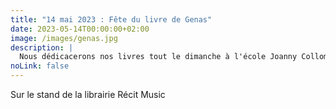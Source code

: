 ```yaml
---
title: "14 mai 2023 : Fête du livre de Genas"
date: 2023-05-14T00:00:00+02:00
image: /images/genas.jpg
description: |
  Nous dédicacerons nos livres tout le dimanche à l'école Joanny Collomb à Genas
noLink: false
---
```

Sur le stand de la librairie Récit Music
